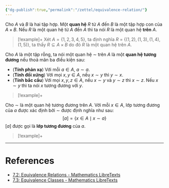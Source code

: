 ```yaml
---
{"dg-publish":true,"permalink":"/zettel/equivalence-relation/"}
---
```



Cho $A$ và $B$ là hai tập hợp. Một **quan hệ** $R$ từ $A$ đến $B$ là một tập hợp con của $A \times B$. Nếu $R$ là một quan hệ từ $A$ đến $A$ thì ta nói $R$ là một quan hệ **trên** $A$.

>[!example]+
>Xét $A = \{1, 2, 3, 4, 5\}$, ta định nghĩa $R$ = $\{(1, 2), (1, 3), (1, 4), (1, 5)\}$, ta thấy $R \subseteq A \times B$ do đó $R$ là một quan hệ trên $A$.

Cho $A$ là một tập rỗng, ta nói một quan hệ $\sim$ trên $A$ là một **quan hệ tương đương** nếu thoả mãn ba điều kiện sau:
- (**Tính phản xạ**) Với mỗi $a \in A$, $a \sim a$.
- (**Tính đối xứng**) Với mọi $x, y \in A$, nếu $x \sim y$ thì $y \sim x$.
- (**Tính bắc cầu**) Với mọi $x, y, z \in A$, nếu $x \sim y$ và $y \sim z$ thì $x \sim z$.
Nếu $x \sim y$ thì ta nói $x$ tương đương với $y$.

>[!example]+

Cho $\sim$ là một quan hệ tương đương trên $A$. Với mỗi $x \in A$, lớp tương đương của $a$ được xác định bởi $\sim$ được định nghĩa như sau:
$$
[a] = \{x \in A \mid x \sim a\}
$$
$[a]$ được gọi là **lớp tương đương** của $a$.

>[!example]+

---
# References
- [7.2: Equivalence Relations - Mathematics LibreTexts](https://math.libretexts.org/Bookshelves/Mathematical_Logic_and_Proof/Book%3A_Mathematical_Reasoning__Writing_and_Proof_(Sundstrom)/07%3A_Equivalence_Relations/7.02%3A_Equivalence_Relations)
- [7.3: Equivalence Classes - Mathematics LibreTexts](https://math.libretexts.org/Bookshelves/Mathematical_Logic_and_Proof/Book%3A_Mathematical_Reasoning__Writing_and_Proof_(Sundstrom)/07%3A_Equivalence_Relations/7.03%3A_Equivalence_Classes)
